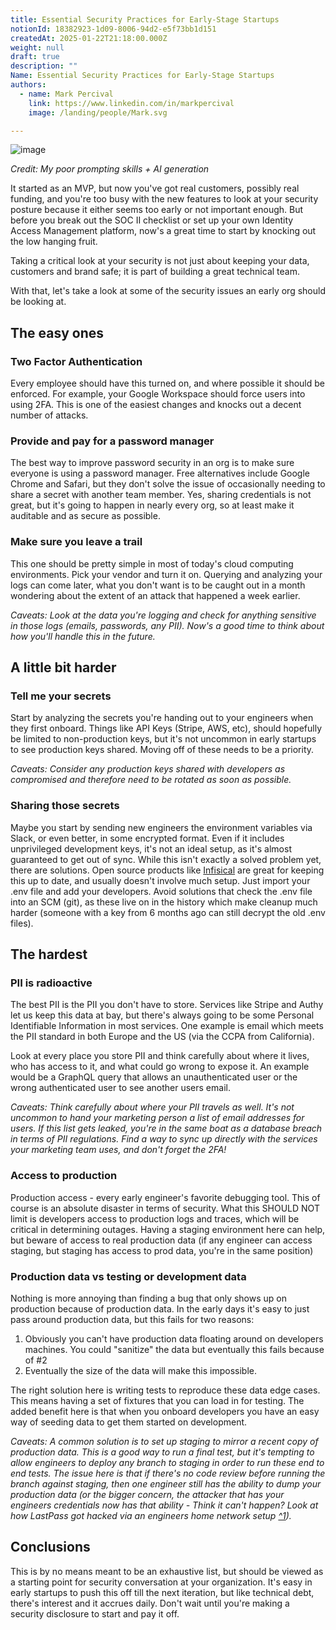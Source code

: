 ```yaml
---
title: Essential Security Practices for Early-Stage Startups
notionId: 18382923-1d09-8006-94d2-e5f73bb1d151
createdAt: 2025-01-22T21:18:00.000Z
weight: null
draft: true
description: ""
Name: Essential Security Practices for Early-Stage Startups
authors:
  - name: Mark Percival
    link: https://www.linkedin.com/in/markpercival
    image: /landing/people/Mark.svg

---
```



![image](https://media.licdn.com/dms/image/v2/D4E12AQGImys58aYgKA/article-cover_image-shrink_720_1280/article-cover_image-shrink_720_1280/0/1709754882507?e=2147483647&v=beta&t=Cm03cwIINEvbd_6fSjjxyT20Qmo0Sf_1vtkQ7haBJwA)


_Credit: My poor prompting skills + AI generation_


It started as an MVP, but now you've got real customers, possibly real funding, and you're too busy with the new features to look at your security posture because it either seems too early or not important enough. But before you break out the SOC II checklist or set up your own Identity Access Management platform, now's a great time to start by knocking out the low hanging fruit.


Taking a critical look at your security is not just about keeping your data, customers and brand safe; it is part of building a great technical team.


With that, let's take a look at some of the security issues an early org should be looking at.


## The easy ones


### Two Factor Authentication


Every employee should have this turned on, and where possible it should be enforced. For example, your Google Workspace should force users into using 2FA. This is one of the easiest changes and knocks out a decent number of attacks.


### Provide and pay for a password manager


The best way to improve password security in an org is to make sure everyone is using a password manager. Free alternatives include Google Chrome and Safari, but they don't solve the issue of occasionally needing to share a secret with another team member. Yes, sharing credentials is not great, but it's going to happen in nearly every org, so at least make it auditable and as secure as possible.


### Make sure you leave a trail


This one should be pretty simple in most of today's cloud computing environments. Pick your vendor and turn it on. Querying and analyzing your logs can come later, what you don't want is to be caught out in a month wondering about the extent of an attack that happened a week earlier.


_Caveats: Look at the data you're logging and check for anything sensitive in those logs (emails, passwords, any PII). Now's a good time to think about how you'll handle this in the future._


## A little bit harder


### Tell me your secrets


Start by analyzing the secrets you're handing out to your engineers when they first onboard. Things like API Keys (Stripe, AWS, etc), should hopefully be limited to non-production keys, but it's not uncommon in early startups to see production keys shared. Moving off of these needs to be a priority.


_Caveats: Consider any production keys shared with developers as compromised and therefore need to be rotated as soon as possible._


### Sharing those secrets


Maybe you start by sending new engineers the environment variables via Slack, or even better, in some encrypted format. Even if it includes unprivileged development keys, it's not an ideal setup, as it's almost guaranteed to get out of sync. While this isn't exactly a solved problem yet, there are solutions. Open source products like [Infisical](https://infisical.com/) are great for keeping this up to date, and usually doesn't involve much setup. Just import your .env file and add your developers. Avoid solutions that check the .env file into an SCM (git), as these live on in the history which make cleanup much harder (someone with a key from 6 months ago can still decrypt the old .env files).


## The hardest


### PII is radioactive


The best PII is the PII you don't have to store. Services like Stripe and Authy let us keep this data at bay, but there's always going to be some Personal Identifiable Information in most services. One example is email which meets the PII standard in both Europe and the US (via the CCPA from California).


Look at every place you store PII and think carefully about where it lives, who has access to it, and what could go wrong to expose it. An example would be a GraphQL query that allows an unauthenticated user or the wrong authenticated user to see another users email.


_Caveats: Think carefully about where your PII travels as well. It's not uncommon to hand your marketing person a list of email addresses for users. If this list gets leaked, you're in the same boat as a database breach in terms of PII regulations. Find a way to sync up directly with the services your marketing team uses, and don't forget the 2FA!_


### Access to production


Production access - every early engineer's favorite debugging tool. This of course is an absolute disaster in terms of security. What this SHOULD NOT limit is developers access to production logs and traces, which will be critical in determining outages. Having a staging environment here can help, but beware of access to real production data (if any engineer can access staging, but staging has access to prod data, you're in the same position)


### Production data vs testing or development data


Nothing is more annoying than finding a bug that only shows up on production because of production data. In the early days it's easy to just pass around production data, but this fails for two reasons:

1. Obviously you can't have production data floating around on developers machines. You could "sanitize" the data but eventually this fails because of #2
2. Eventually the size of the data will make this impossible.

The right solution here is writing tests to reproduce these data edge cases. This means having a set of fixtures that you can load in for testing. The added benefit here is that when you onboard developers you have an easy way of seeding data to get them started on development.


_Caveats: A common solution is to set up staging to mirror a recent copy of production data. This is a good way to run a final test, but it's tempting to allow engineers to deploy any branch to staging in order to run these end to end tests. The issue here is that if there's no code review before running the branch against staging, then one engineer still has the ability to dump your production data (or the bigger concern, the attacker that has your engineers credentials now has that ability - Think it can't happen? Look at how LastPass got hacked via an engineers home network setup_ [_^1_](https://thehackernews.com/2023/03/lastpass-hack-engineers-failure-to.html)_)._


## Conclusions


This is by no means meant to be an exhaustive list, but should be viewed as a starting point for security conversation at your organization. It's easy in early startups to push this off till the next iteration, but like technical debt, there's interest and it accrues daily. Don't wait until you're making a security disclosure to start and pay it off.

